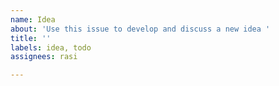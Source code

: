 ```yaml
---
name: Idea
about: 'Use this issue to develop and discuss a new idea '
title: ''
labels: idea, todo
assignees: rasi

---
```



